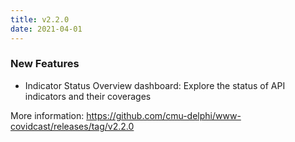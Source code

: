 ```yaml
---
title: v2.2.0
date: 2021-04-01
---
```


### New Features
 * Indicator Status Overview dashboard: Explore the status of API indicators and their coverages


More information: https://github.com/cmu-delphi/www-covidcast/releases/tag/v2.2.0